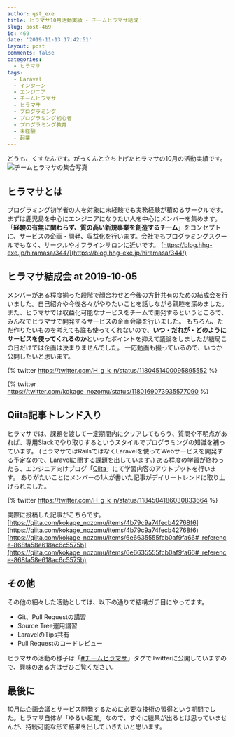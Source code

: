 ```yaml
---
author: qst_exe
title: ヒラマサ10月活動実績 - チームヒラマサ結成！
slug: post-469
id: 469
date: '2019-11-13 17:42:51'
layout: post
comments: false
categories:
  - ヒラマサ
tags:
  - Laravel
  - インターン
  - エンジニア
  - チームヒラマサ
  - ヒラマサ
  - プログラミング
  - プログラミング初心者
  - プログラミング教育
  - 未経験
  - 起業
---
```


どうも、くすたんです。がっくんと立ち上げたヒラマサの10月の活動実績です。 ![チームヒラマサの集合写真](https://blog.hhg-exe.jp/wp-content/uploads/2019/11/841b1f6d-eghosjlvaaacfcv-1024x768.jpeg)

## ヒラマサとは

<span class="pinkline">プログラミング初学者の人を対象に未経験でも実務経験が積める</span>サークルです。まずは鹿児島を中心にエンジニアになりたい人を中心にメンバーを集めます。 「<span class="pinkline" style="font-weight: bold;">経験の有無に関わらず、質の高い新規事業を創造するチーム</span>」をコンセプトに、サービスの企画・開発、収益化を行います。会社でもプログラミングスクールでもなく、サークルやオフラインサロンに近いです。 [https://blog.hhg-exe.jp/hiramasa/344/](https://blog.hhg-exe.jp/hiramasa/344/)

## ヒラマサ結成会 at 2019-10-05

メンバーがある程度揃った段階で顔合わせと今後の方針共有のための結成会を行いました。自己紹介や今後各々がやりたいことを話しながら親睦を深めました。 また、ヒラマサでは<span class="pinkline">収益化可能なサービスをチームで開発する</span>というところで、みんなでヒラマサで開発するサービスの企画会議を行いました。 もちろん、ただ作りたいものを考えても誰も使ってくれないので、<span class="pinkline" style="font-weight: bold;">いつ・だれが・どのようにサービスを使ってくれるのか</span>といったポイントを抑えて議論をしましたが結局この日だけでは企画は決まりませんでした。 一応動画も撮っているので、いつか公開したいと思います。 

{% twitter https://twitter.com/H_g_k_n/status/1180451400095895552 %}

{% twitter https://twitter.com/kokage_nozomu/status/1180169073935577090 %}

## Qiita記事トレンド入り

ヒラマサでは、課題を渡して一定期間内にクリアしてもらう、質問や不明点があれば、専用Slackでやり取りするというスタイルでプログラミングの知識を補っています。 (ヒラマサではRailsではなくLaravelを使ってWebサービスを開発する予定なので、Laravelに関する課題を出しています。) ある程度の学習が終わったら、エンジニア向けブログ「[Qiita](https://qiita.com/)」にて学習内容のアウトプットを行います。 ありがたいことにメンバーの1人が書いた記事がデイリートレンドに取り上げられました。 

{% twitter https://twitter.com/H_g_k_n/status/1184504186030833664 %} 

実際に投稿した記事がこちらです。 [https://qiita.com/kokage_nozomu/items/4b79c9a74fecb42768f6](https://qiita.com/kokage_nozomu/items/4b79c9a74fecb42768f6) [https://qiita.com/kokage_nozomu/items/6e6635555fcb0af9fa66#_reference-868fa58e618ac6c5575b](https://qiita.com/kokage_nozomu/items/6e6635555fcb0af9fa66#_reference-868fa58e618ac6c5575b)

## その他

その他の細々した活動としては、以下の通りで結構ガチ目にやってます。

<div class="background-filter">

*   Git、Pull Requestの講習
*   Source Tree運用講習
*   LaravelのTips共有
*   Pull Requestのコードレビュー

</div>

ヒラマサの活動の様子は「[#チームヒラマサ](https://twitter.com/search?q=%23チームヒラマサ)」タグでTwitterに公開していますので、興味のある方はぜひご覧ください。

## 最後に

10月は企画会議とサービス開発するために必要な技術の習得という期間でした。<span class="pinkline">ヒラマサ自体が「ゆるい起業」</span>なので、すぐに結果が出るとは思っていませんが、持続可能な形で結果を出していきたいと思います。

